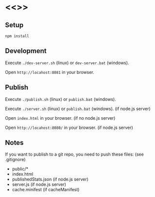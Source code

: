 # <<<appName>>>

## Setup

``` text
npm install
```

## Development

Execute `./dev-server.sh` (linux) or `dev-server.bat` (windows).

Open `http://locahost:8081` in your browser.

## Publish

Execute `./publish.sh` (linux) or `publish.bat` (windows).

Execute `./server.sh` (linux) or `publish.bat` (windows). (if node.js server)

Open `index.html` in your browser. (if no node.js server)

Open `http://locahost:8080/` in your browser. (if node.js server)

## Notes

If you want to publish to a git repo, you need to push these files: (see .gitignore)

* public/*
* index.html
* publishedStats.json (if node.js server)
* server.js (if node.js server)
* cache.minifest (if cacheManifest)